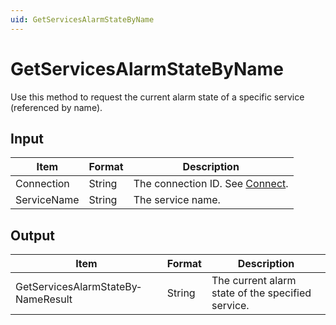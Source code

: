 ```yaml
---
uid: GetServicesAlarmStateByName
---
```


# GetServicesAlarmStateByName

Use this method to request the current alarm state of a specific service (referenced by name).

## Input

| Item        | Format | Description                                   |
|-------------|--------|-----------------------------------------------|
| Connection  | String | The connection ID. See [Connect](xref:Connect). |
| ServiceName | String | The service name.                             |

## Output

| Item                               | Format | Description                                       |
|------------------------------------|--------|---------------------------------------------------|
| GetServicesAlarmStateBy­NameResult | String | The current alarm state of the specified service. |


